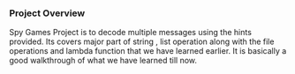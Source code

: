 ### Project Overview

 Spy Games Project is to decode multiple messages using the hints provided. Its covers major part of string , list operation along with the file operations and lambda function that we have learned earlier. It is basically a good walkthrough of what we have learned till now.


